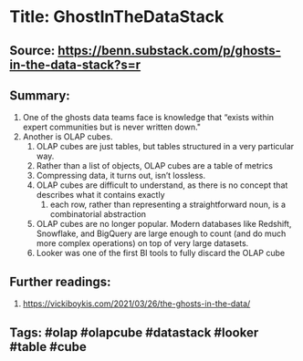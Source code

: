 # Title: GhostInTheDataStack
## Source: https://benn.substack.com/p/ghosts-in-the-data-stack?s=r 
## Summary: 

1. One of the ghosts data teams face is knowledge that “exists within expert communities but is never written down."
1. Another is OLAP cubes.
    1. OLAP cubes are just tables, but tables structured in a very particular way.
    1. Rather than a list of objects, OLAP cubes are a table of metrics
    1. Compressing data, it turns out, isn’t lossless. 
    1. OLAP cubes are difficult to understand, as there is no concept that describes what it contains exactly
        1. each row, rather than representing a straightforward noun, is a combinatorial abstraction
    1. OLAP cubes are no longer popular. Modern databases like Redshift, Snowflake, and BigQuery are large enough to count (and do much more complex operations) on top of very large datasets.
    1. Looker was one of the first BI tools to fully discard the OLAP cube

## Further readings: 
1. https://vickiboykis.com/2021/03/26/the-ghosts-in-the-data/
## Tags: #olap #olapcube #datastack #looker #table #cube

